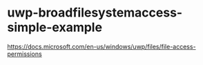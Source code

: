 # uwp-broadfilesystemaccess-simple-example

https://docs.microsoft.com/en-us/windows/uwp/files/file-access-permissions

